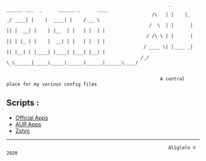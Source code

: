 
                                                               _      ______ ___  _      ______ _      ____
                                                         /\   | |    |_   _/ ____| |    |  ____| |    / __ \ 
                                                        /  \  | |      | || |  __| |    | |__  | |   | |  | |
                                                       / /\ \ | |      | || | |_ | |    |  __| | |   | |  | |
                                                      / ____ \| |____ _| || |__| | |____| |____| |___| |__| |
                                                     /_/    \_\______|_____\_____|______|______|______\____/ 
                                                                

                                                            A central place for my various config files                 

## Scripts :

- [Official Apps](https://raw.githubusercontent.com/aliglelo/configs/master/scripts/official_apps.sh)
- [AUR Apps](https://raw.githubusercontent.com/aliglelo/configs/master/scripts/AUR_apps.sh)
- [Zshrc](https://raw.githubusercontent.com/aliglelo/configs/master/dotfiles/remove_this_text.zshrc)

--------------------------



                                                               Aliglelo © 2020
